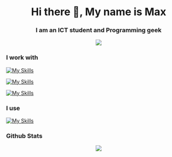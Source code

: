 <h1 align="center"> Hi there 👋, My name is Max</h1>
<h3 align="center">I am an ICT student and Programming geek</h3>


<p align="center">
  <img src="https://media.tenor.com/giNrzT0tQGsAAAAj/bonfire-dark-souls.gif" />
</p>


### I work with

[![My Skills](https://skillicons.dev/icons?i=python,cpp,cs)](https://skillicons.dev)

[![My Skills](https://skillicons.dev/icons?i=js,ts,css)](https://skillicons.dev)

[![My Skills](https://skillicons.dev/icons?i=unity,fastapi,react,postgres,pytorch)](https://skillicons.dev)

### I use

[![My Skills](https://skillicons.dev/icons?i=vscode,discord,docker,blender)](https://skillicons.dev)

### Github Stats
<p align="center">
   <img src="https://streak-stats.demolab.com/?user=MxPy" />  
</p>
